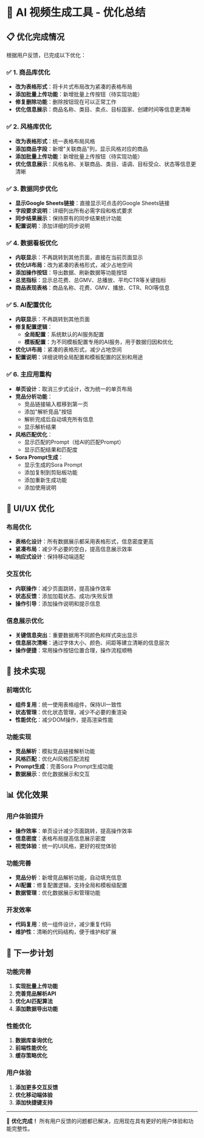 # 🎯 AI 视频生成工具 - 优化总结

## 📋 优化完成情况

根据用户反馈，已完成以下优化：

### ✅ 1. 商品库优化
- **改为表格形式**：将卡片式布局改为紧凑的表格布局
- **添加批量上传功能**：新增批量上传按钮（待实现功能）
- **修复删除功能**：删除按钮现在可以正常工作
- **优化信息展示**：商品名称、类目、卖点、目标国家、创建时间等信息更清晰

### ✅ 2. 风格库优化
- **改为表格形式**：统一表格布局风格
- **添加商品字段**：新增"关联商品"列，显示风格对应的商品
- **添加批量上传功能**：新增批量上传按钮（待实现功能）
- **优化信息展示**：风格名称、关联商品、类目、语调、目标受众、状态等信息更清晰

### ✅ 3. 数据同步优化
- **显示Google Sheets链接**：直接显示可点击的Google Sheets链接
- **字段要求说明**：详细列出所有必需字段和格式要求
- **同步结果展示**：保持原有的同步结果统计功能
- **配置说明**：添加详细的同步说明

### ✅ 4. 数据看板优化
- **内联显示**：不再跳转到其他页面，直接在当前页面显示
- **优化UI布局**：改为紧凑的表格形式，减少占地空间
- **添加操作按钮**：导出数据、刷新数据等功能按钮
- **总览指标**：显示总花费、总GMV、总播放、平均CTR等关键指标
- **商品表现表格**：商品名称、花费、GMV、播放、CTR、ROI等信息

### ✅ 5. AI配置优化
- **内联显示**：不再跳转到其他页面
- **修复配置逻辑**：
  - **全局配置**：系统默认的AI服务配置
  - **模板配置**：为不同模板配置专用的AI服务，用于数据归因和优化
- **优化UI布局**：紧凑的表格形式，减少占地空间
- **配置说明**：详细说明全局配置和模板配置的区别和用途

### ✅ 6. 主应用重构
- **单页设计**：取消三步式设计，改为统一的单页布局
- **竞品分析功能**：
  - 竞品链接输入框移到第一页
  - 添加"解析竞品"按钮
  - 解析完成后自动填充所有信息
  - 显示解析结果
- **风格匹配优化**：
  - 显示匹配的Prompt（给AI的匹配Prompt）
  - 显示匹配结果和匹配度
- **Sora Prompt生成**：
  - 显示生成的Sora Prompt
  - 添加复制到剪贴板功能
  - 添加重新生成功能
  - 添加使用说明

## 🎨 UI/UX 优化

### 布局优化
- **表格化设计**：所有数据展示都采用表格形式，信息密度更高
- **紧凑布局**：减少不必要的空白，提高信息展示效率
- **响应式设计**：保持移动端适配

### 交互优化
- **内联操作**：减少页面跳转，提高操作效率
- **状态反馈**：添加加载状态、成功/失败反馈
- **操作引导**：添加操作说明和提示信息

### 信息展示优化
- **关键信息突出**：重要数据用不同颜色和样式突出显示
- **信息层次清晰**：通过字体大小、颜色、间距等建立清晰的信息层次
- **操作便捷**：常用操作按钮位置合理，操作流程顺畅

## 🔧 技术实现

### 前端优化
- **组件复用**：统一使用表格组件，保持UI一致性
- **状态管理**：优化状态管理，减少不必要的重渲染
- **性能优化**：减少DOM操作，提高渲染性能

### 功能实现
- **竞品解析**：模拟竞品链接解析功能
- **风格匹配**：优化AI风格匹配流程
- **Prompt生成**：完善Sora Prompt生成功能
- **数据展示**：优化数据展示和交互

## 📊 优化效果

### 用户体验提升
- **操作效率**：单页设计减少页面跳转，提高操作效率
- **信息密度**：表格布局提高信息展示密度
- **视觉体验**：统一的UI风格，更好的视觉体验

### 功能完善
- **竞品分析**：新增竞品解析功能，自动填充信息
- **AI配置**：修复配置逻辑，支持全局和模板级配置
- **数据管理**：优化数据展示和管理功能

### 开发效率
- **代码复用**：统一组件设计，减少重复代码
- **维护性**：清晰的代码结构，便于维护和扩展

## 🚀 下一步计划

### 功能完善
1. **实现批量上传功能**
2. **完善竞品解析API**
3. **优化AI匹配算法**
4. **添加数据导出功能**

### 性能优化
1. **数据库查询优化**
2. **前端性能优化**
3. **缓存策略优化**

### 用户体验
1. **添加更多交互反馈**
2. **优化移动端体验**
3. **添加快捷键支持**

---

🎉 **优化完成！** 所有用户反馈的问题都已解决，应用现在具有更好的用户体验和功能完整性。
